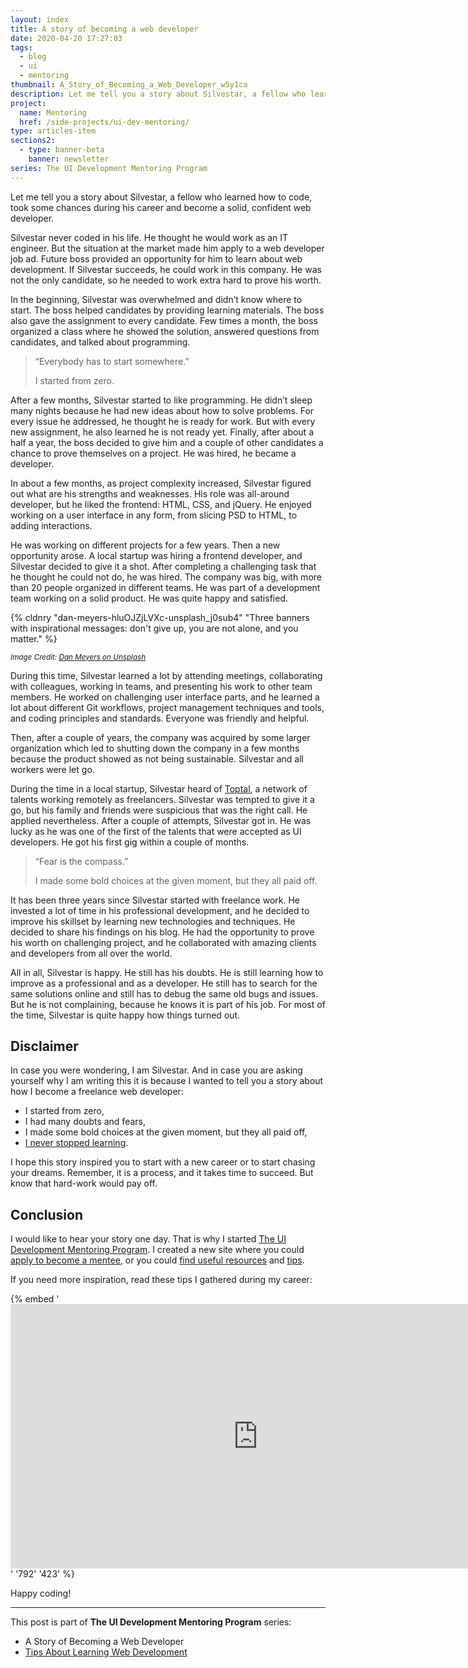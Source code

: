 ```yaml
---
layout: index
title: A story of becoming a web developer
date: 2020-04-20 17:27:03
tags:
  - blog
  - ui
  - mentoring
thumbnail: A_Story_of_Becoming_a_Web_Developer_w5y1ca
description: Let me tell you a story about Silvestar, a fellow who learned how to code, took some chances during his career and become a solid, confident web developer.
project:
  name: Mentoring
  href: /side-projects/ui-dev-mentoring/
type: articles-item
sections2:
  - type: banner-beta
    banner: newsletter
series: The UI Development Mentoring Program
---
```


Let me tell you a story about Silvestar, a fellow who learned how to code, took some chances during his career and become a solid, confident web developer.

<!-- more -->

Silvestar never coded in his life. He thought he would work as an IT engineer. But the situation at the market made him apply to a web developer job ad. Future boss provided an opportunity for him to learn about web development. If Silvestar succeeds, he could work in this company. He was not the only candidate, so he needed to work extra hard to prove his worth.

In the beginning, Silvestar was overwhelmed and didn’t know where to start. The boss helped candidates by providing learning materials. The boss also gave the assignment to every candidate. Few times a month, the boss organized a class where he showed the solution, answered questions from candidates, and talked about programming.

> “Everybody has to start somewhere.”
>
> I started from zero.

After a few months, Silvestar started to like programming. He didn’t sleep many nights because he had new ideas about how to solve problems. For every issue he addressed, he thought he is ready for work. But with every new assignment, he also learned he is not ready yet. Finally, after about a half a year, the boss decided to give him and a couple of other candidates a chance to prove themselves on a project. He was hired, he became a developer.

In about a few months, as project complexity increased, Silvestar figured out what are his strengths and weaknesses. His role was all-around developer, but he liked the frontend: HTML, CSS, and jQuery. He enjoyed working on a user interface in any form, from slicing PSD to HTML, to adding interactions.

He was working on different projects for a few years. Then a new opportunity arose. A local startup was hiring a frontend developer, and Silvestar decided to give it a shot. After completing a challenging task that he thought he could not do, he was hired. The company was big, with more than 20 people organized in different teams. He was part of a development team working on a solid product. He was quite happy and satisfied.

{% cldnry "dan-meyers-hluOJZjLVXc-unsplash_j0sub4" "Three banners with inspirational messages: don't give up, you are not alone, and you matter." %}

<small>_Image Credit: [Dan Meyers on Unsplash](https://unsplash.com/photos/hluOJZjLVXc)_</small>

During this time, Silvestar learned a lot by attending meetings, collaborating with colleagues, working in teams, and presenting his work to other team members. He worked on challenging user interface parts, and he learned a lot about different Git workflows, project management techniques and tools, and coding principles and standards. Everyone was friendly and helpful.

Then, after a couple of years, the company was acquired by some larger organization which led to shutting down the company in a few months because the product showed as not being sustainable. Silvestar and all workers were let go.

During the time in a local startup, Silvestar heard of [Toptal], a network of talents working remotely as freelancers. Silvestar was tempted to give it a go, but his family and friends were suspicious that was the right call. He applied nevertheless. After a couple of attempts, Silvestar got in. He was lucky as he was one of the first of the talents that were accepted as UI developers. He got his first gig within a couple of months.

> “Fear is the compass.”
>
> I made some bold choices at the given moment, but they all paid off.

It has been three years since Silvestar started with freelance work. He invested a lot of time in his professional development, and he decided to improve his skillset by learning new technologies and techniques. He decided to share his findings on his blog. He had the opportunity to prove his worth on challenging project, and he collaborated with amazing clients and developers from all over the world.

All in all, Silvestar is happy. He still has his doubts. He is still learning how to improve as a professional and as a developer. He still has to search for the same solutions online and still has to debug the same old bugs and issues. But he is not complaining, because he knows it is part of his job. For most of the time, Silvestar is quite happy how things turned out.

## Disclaimer

In case you were wondering, I am Silvestar. And in case you are asking yourself why I am writing this it is because I wanted to tell you a story about how I become a freelance web developer:

- I started from zero,
- I had many doubts and fears,
- I made some bold choices at the given moment, but they all paid off,
- [I never stopped learning](/articles/modern-frontend-developer-skills-and-tools/).

I hope this story inspired you to start with a new career or to start chasing your dreams. Remember, it is a process, and it takes time to succeed. But know that hard-work would pay off.

## Conclusion

I would like to hear your story one day. That is why I started [The UI Development Mentoring Program]. I created a new site where you could [apply to become a mentee], or you could [find useful resources] and [tips].

If you need more inspiration, read these tips I gathered during my career:

{% embed '<iframe src="https://slides.com/starbist/mentoring-tips1/embed?style=light" width="792" height="423" scrolling="no" frameborder="0" webkitallowfullscreen mozallowfullscreen allowfullscreen loading="lazy"></iframe>' '792' '423' %}

Happy coding!

<hr class="text-alpha hr margin-top-beta margin-bottom-beta">

This post is part of **The UI Development Mentoring Program** series:

- A Story of Becoming a Web Developer
- [Tips About Learning Web Development]

[Toptal]: https://www.toptal.com/resume/silvestar-bistrovic#trust-nothing-but-brilliant-freelancers
[The UI Development Mentoring Program]: https://mentor.silvestar.codes
[apply to become a mentee]: /side-projects/ui-dev-mentoring/apply/
[find useful resources]: /side-projects/ui-dev-mentoring/resources/
[tips]: /side-projects/ui-dev-mentoring/tips/
[Tips About Learning Web Development]: /articles/tips-on-learning-web-development/
